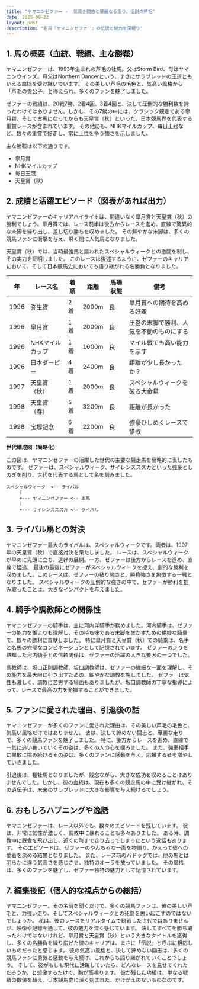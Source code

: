 ```yaml
---
title: "ヤマニンゼファー -  気高き闘志と華麗なる走り、伝説の芦毛"
date: 2025-09-22
layout: post
description: "名馬『ヤマニンゼファー』の伝説と魅力を深堀り"
---
```


## 1. 馬の概要（血統、戦績、主な勝鞍）

ヤマニンゼファーは、1993年生まれの芦毛の牡馬。父はStorm Bird、母はヤマニンウインズ。母父はNorthern Dancerという、まさにサラブレッドの王道ともいえる血統を受け継いでいます。  その美しい芦毛の毛色と、気高い風格から「芦毛の貴公子」と称えられ、多くのファンを魅了しました。

ゼファーの戦績は、20戦7勝、2着4回、3着4回と、決して圧倒的な勝利数を誇ったわけではありません。しかし、その7勝の中には、クラシック競走である皐月賞、そして古馬になってからも天皇賞（秋）といった、日本競馬界を代表する重賞レースが含まれています。  その他にも、NHKマイルカップ、毎日王冠など、数々の重賞で好走し、常に上位を争う強さを示しました。

主な勝鞍は以下の通りです。

* 皐月賞
* NHKマイルカップ
* 毎日王冠
* 天皇賞（秋）


## 2. 成績と活躍エピソード（図表があれば出力）

ヤマニンゼファーのキャリアハイライトは、間違いなく皐月賞と天皇賞（秋）の勝利でしょう。皐月賞では、レース前半は後方からレースを進め、直線で驚異的な末脚を繰り出し、差し切り勝ちを収めました。  その鮮やかな末脚は、多くの競馬ファンに衝撃を与え、瞬く間に人気馬となりました。

天皇賞（秋）では、当時最強馬と謳われたスペシャルウィークとの激闘を制し、その実力を証明しました。  このレースは後述するように、ゼファーのキャリアにおいて、そして日本競馬史においても語り継がれる名勝負となりました。

| 年 | レース名         | 着順 | 距離 | 馬場状態 | 備考                               |
|---|-----------------|-----|-----|---------|------------------------------------|
| 1996 | 弥生賞           | 2着 | 2000m| 良       | 皐月賞への期待を高める好走          |
| 1996 | 皐月賞           | 1着 | 2000m| 良       | 圧巻の末脚で勝利、人気を不動のものにする |
| 1996 | NHKマイルカップ   | 1着 | 1600m| 良       | マイル戦でも高い能力を示す           |
| 1996 | 日本ダービー       | 4着 | 2400m| 良       | 距離が少し長かったか？               |
| 1997 | 天皇賞（秋）     | 1着 | 2000m| 良       | スペシャルウィークを破る大金星       |
| 1998 | 天皇賞（春）     | 5着 | 3200m| 良       | 距離が長かった                  |
| 1998 | 宝塚記念         | 6着 | 2200m| 良       | 強豪ひしめくレースで惜敗           |


**世代構成図（簡略化）**

この図は、ヤマニンゼファーの活躍した世代の主要な競走馬を簡略的に表したものです。  ゼファーは、スペシャルウィーク、サイレンススズカといった強豪としのぎを削り、世代を代表する馬として名を刻みました。

```
スペシャルウィーク  <-- ライバル
     |
     +--- ヤマニンゼファー <-- 本馬
     |
     +--- サイレンススズカ <-- ライバル
```


## 3. ライバル馬との対決

ヤマニンゼファー最大のライバルは、スペシャルウィークです。両者は、1997年の天皇賞（秋）で直接対決を果たしました。  レースは、スペシャルウィークが早めに先頭に立ち、逃げの展開。一方、ゼファーは後方からレースを進め、直線で猛追。  最後の最後にゼファーがスペシャルウィークを捉え、劇的な勝利を収めました。このレースは、ゼファーの粘り強さと、勝負強さを象徴する一戦となりました。  スペシャルウィークの圧倒的な強さの中で、ゼファーが勝利を掴み取ったことは、大きなインパクトを与えました。


## 4. 騎手や調教師との関係性

ヤマニンゼファーの騎手は、主に河内洋騎手が務めました。河内騎手は、ゼファーの能力を誰よりも理解し、その持ち味である末脚を生かすための絶妙な騎乗で、数々の勝利に貢献しました。  特に皐月賞と天皇賞（秋）での騎乗は、名手と名馬の完璧なコンビネーションとして記憶されています。  ゼファーの走りを熟知した河内騎手との信頼関係は、ゼファーの活躍の大きな要因の一つでした。

調教師は、坂口正則調教師。坂口調教師は、ゼファーの繊細な一面を理解し、その能力を最大限に引き出すための、細やかな調教を施しました。  ゼファーは気性も激しく、調教に苦労する場面もありましたが、坂口調教師の丁寧な指導によって、レースで最高の力を発揮することができました。


## 5. ファンに愛された理由、引退後の話

ヤマニンゼファーが多くのファンに愛された理由は、その美しい芦毛の毛色と、気高い風格だけではありません。  彼は、決して諦めない闘志と、華麗な走りで、多くの競馬ファンを魅了しました。  特に、後方からレースを進め、直線で一気に追い抜いていくその姿は、多くの人の心を掴みました。  また、強豪相手に果敢に挑み続けるその姿は、多くのファンに感動を与え、応援する者を増やしていきました。

引退後は、種牡馬となりましたが、残念ながら、大きな成功を収めることはありませんでした。しかし、彼の血統は、現在も多くの競走馬の中に受け継がれ、その遺伝子は、未来のサラブレッドに大きな影響を与え続けるでしょう。


## 6. おもしろハプニングや逸話

ヤマニンゼファーは、レース以外でも、数々のエピソードを残しています。  彼は、非常に気性が激しく、調教中に暴れることも多々ありました。  ある時、調教中に厩舎を飛び出し、近くの町まで走り去ってしまったという逸話もあります。  そのエピソードは、ゼファーのやんちゃな一面を物語り、かえって彼への愛着を深める結果となりました。  また、レース前のパドックでは、他の馬とは明らかに違う気高さを感じさせ、独特のオーラを放っていました。  その風格は、多くのファンを魅了し、ゼファー独特の魅力として記憶されています。


## 7. 編集後記（個人的な視点からの総括）

ヤマニンゼファー。その名前を聞くだけで、多くの競馬ファンは、彼の美しい芦毛と、力強い走り、そしてスペシャルウィークとの死闘を思い起こすのではないでしょうか。  私は、彼のレースをリアルタイムで観戦した世代ではありませんが、映像や記録を通して、彼の魅力を深く感じています。  決してすべてを勝ち取ったわけではないけれど、皐月賞と天皇賞（秋）という大きなタイトルを獲得し、多くの名勝負を繰り広げた彼のキャリアは、まさに「伝説」と呼ぶに相応しいものだったと感じます。  彼の気高い風格と、決して諦めない闘志は、多くの競馬ファンに勇気と感動を与え続け、これからも語り継がれていくことでしょう。  そして、彼がもしも現代に活躍していたら、どんなレースを見せてくれただろうか、と想像するだけで、胸が高鳴ります。  彼が残した功績は、単なる戦績の数値を超え、日本競馬史に深く刻まれた、かけがえのないものなのです。
